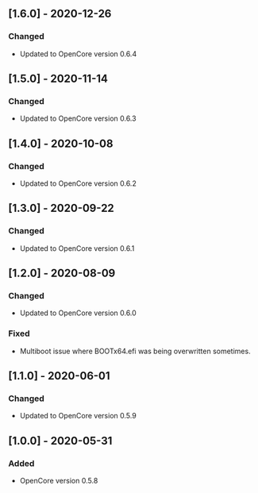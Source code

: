 ## [1.6.0] - 2020-12-26
### Changed
- Updated to OpenCore version 0.6.4
## [1.5.0] - 2020-11-14
### Changed
- Updated to OpenCore version 0.6.3
## [1.4.0] - 2020-10-08
### Changed
- Updated to OpenCore version 0.6.2
## [1.3.0] - 2020-09-22
### Changed
- Updated to OpenCore version 0.6.1
## [1.2.0] - 2020-08-09
### Changed
- Updated to OpenCore version 0.6.0
### Fixed
- Multiboot issue where BOOTx64.efi was being overwritten sometimes.
## [1.1.0] - 2020-06-01
### Changed
- Updated to OpenCore version 0.5.9
## [1.0.0] - 2020-05-31
### Added
- OpenCore version 0.5.8
